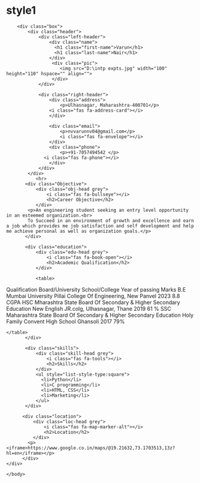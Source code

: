 # style1
<html>
<head>
    <meta charset="utf-8"/>
    <meta http-equiv="X-UA-Compatible" content="IE=edge"/>
    <meta name="viewport" content="width=device-width, initial-scale=1"/>
    <title>CV</title>
    <link rel="stylesheet" href="styles.css"/>

 <!-- Awesome font -->
 <script src="https://kit.fontawesome.com/a508a51525.js" crossorigin="anonymous"></script>


</head>
    <body>

        <div class="box">
            <div class="header">
                <div class="left-header">
                    <div class="name"> 
                      <h1 class="first-name">Varun</h1>
                      <h1 class="last-name">Nair</h1> 
                    </div>
                     <div class="pic">
                        <img src="D:\intp expts.jpg" width="100" height="110" hspace="" align="">
                     </div>
                </div>

                <div class="right-header">
                    <div class="address"> 
                        <p>Ulhasnagar, Maharashtra-400701</p>
                    <i class="fas fa-address-card"></i>
                    </div>

                    <div class="email"> 
                        <p>nvvarunnv04@gmail.com</p>
                        <i class="fas fa-envelope"></i>
                    </div>
                    <div class="phone">
                        <p>+91-7057494542 </p>
                  <i class="fas fa-phone"></i>
                    </div>
                </div>
            </div>
               <hr>
           <div class="Objective">
               <div class="obj-head grey">
                   <i class="fas fa-bullseye"></i>
                   <h2>Career Objective</h2>
               </div>
            <p>An engineering student seeking an entry level opportunity in an esteemed organization.<br>
            To Succeed in an environment of growth and excellence and earn a job which provides me job satisfaction and self development and help me achieve personal as well as organization goals.</p>
           </div>

           <div class="education">
               <div class="edu-head grey">
                   <i class="fas fa-book-open"></i>
                   <h2>Academic Qualification</h2>
               </div>

               <table> 
<tr>
    <th>Qualification</th>
    <th>Board/University</th>
    <th>School/College</th>
    <th>Year of passing</th>
    <th>Marks</th>
</tr>

<tr>
    <td>B.E</td>
    <td>Mumbai University</td>
    <td>Pillai College Of Engineering, New Panvel</td>
    <td>2023</td>
    <td>8.8 CGPA</td>
</tr>

<tr >
    <td>HSC</td>
    <td>Mharashtra State Board Of Secondary & Higher Secondary Education</td>
    <td>New  English JR.colg, Ulhasnagar, Thane</td>
    <td>2019</td>
    <td>61 %</td>
</tr>

<tr >
    <td>SSC</td>
    <td>Maharashtra State Board Of Secondary & Higher Secondary Education</td>
    <td>Holy Family Convent  High School Ghansoli</td>
    <td>2017</td>
    <td>79%</td>
</tr>

    </table>
           </div>

           <div class="skills">
               <div class="skill-head grey">
                   <i class="fas fa-tools"></i>
                   <h2>Skills</h2>
               </div>
               <ul style="list-style-type:square">
                 <li>Python</li>
                 <li>C programming</li>
                 <li>HTML, CSS</li>
                 <li>Marketing</li>
               </ul>
           </div>
         
          <div class="location">
              <div class="loc-head grey">
                  <i class="fas fa-map-marker-alt"></i>
                  <h2>Location</h2>
              </div>
            <p><iframe>https://www.google.co.in/maps/@19.21632,73.1703513,13z?hl=en</iframe></p>
          </div>
    </div> 

    </body>
</html>
